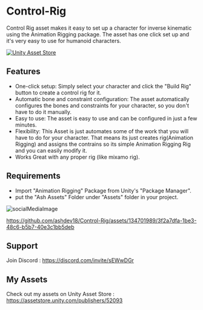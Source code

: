 # Control-Rig
Control Rig asset makes it easy to set up a character for inverse kinematic using the Animation Rigging package. The asset has one click set up and it's very easy to use for humanoid characters.

[![Unity Asset Store](https://img.shields.io/badge/Unity%20Asset%20Store-Link-blue)](https://link-to-your-asset-on-the-unity-asset-store)

## Features

- One-click setup: Simply select your character and click the "Build Rig" button to create a control rig for it.
- Automatic bone and constraint configuration: The asset automatically configures the bones and constraints for your character, so you don't have to do it manually.
- Easy to use: The asset is easy to use and can be configured in just a few minutes.
- Flexibility: This Asset is just automates some of the work that you will have to do for your character. That means its just creates rig(Animation Rigging) and assigns the contrains so its simple Animation Rigging Rig and you can easily modify it.
- Works Great with any proper rig (like mixamo rig).

## Requirements
- Import "Animation Rigging" Package from Unity's "Package Manager".
- put the "Ash Assets" Folder under "Assets" folder in your project.

![socialMediaImage](https://github.com/ashdev18/Control-Rig/assets/134701989/907140b2-1c77-4060-b5cd-31f984ed7bc1)

https://github.com/ashdev18/Control-Rig/assets/134701989/3f2a7dfa-1be3-48c6-b5b7-40e3c1bb5deb

## Support
Join Discord : https://discord.com/invite/sEWwDGr

## My Assets 
Check out my assets on Unity Asset Store : https://assetstore.unity.com/publishers/52093
